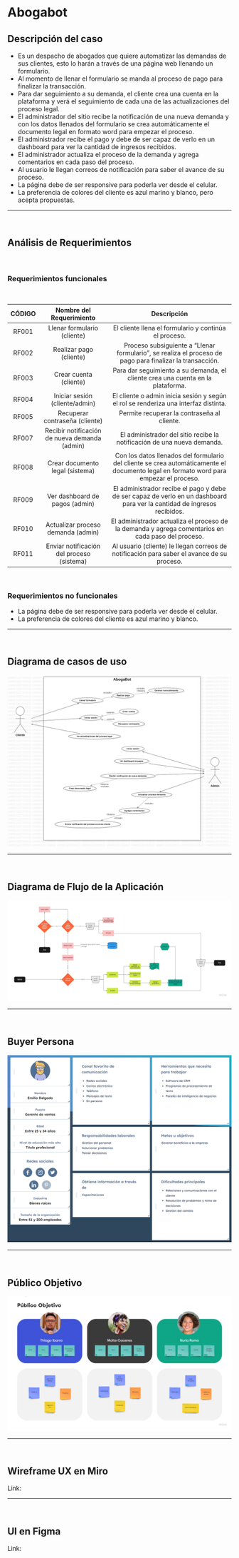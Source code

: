 # Abogabot
## Descripción del caso
- Es un despacho de abogados que quiere automatizar las demandas de sus clientes, esto lo harán a través de una página web llenando un formulario.
- Al momento de llenar el formulario se manda al proceso de pago para finalizar la transacción.
- Para dar seguimiento a su demanda, el cliente crea una cuenta en la plataforma y verá el seguimiento de cada una de las actualizaciones del proceso legal.
- El administrador del sitio recibe la notificación de una nueva demanda y con los datos llenados del formulario se crea automáticamente el documento legal en formato word para empezar el proceso.
- El administrador recibe el pago y debe de ser capaz de verlo en un dashboard para ver la cantidad de ingresos recibidos.
- El administrador actualiza el proceso de la demanda y agrega comentarios en cada paso del proceso.
- Al usuario le llegan correos de notificación para saber el avance de su proceso.
- La página debe de ser responsive para poderla ver desde el celular.
- La preferencia de colores del cliente es azul marino y blanco, pero acepta propuestas.
<hr/>
<br>

## Análisis de Requerimientos
<br>

### Requerimientos funcionales
<br>

| CÓDIGO | Nombre del Requerimiento | Descripción |
|:-------------------:|:---:|:---:|
| RF001 | Llenar formulario (cliente) | El cliente llena el formulario y continúa el proceso. |
| RF002 | Realizar pago (cliente) | Proceso subsiguiente a “Llenar formulario”, se realiza el proceso de pago para finalizar la transacción. |
| RF003 | Crear cuenta (cliente) | Para dar seguimiento a su demanda, el cliente crea una cuenta en la plataforma. |
| RF004 | Iniciar sesión (cliente/admin) | El cliente o admin inicia sesión y según el rol se renderiza una interfaz distinta. |
| RF005 | Recuperar contraseña (cliente) | Permite recuperar la contraseña al cliente. |
| RF007 | Recibir notificación de nueva demanda (admin) | El administrador del sitio recibe la notificación de una nueva demanda. |
| RF008 | Crear documento legal (sistema) | Con los datos llenados del formulario del cliente se crea automáticamente el documento legal en formato word para empezar el proceso. |
| RF009 | Ver dashboard de pagos (admin) | El administrador recibe el pago y debe de ser capaz de verlo en un dashboard para ver la cantidad de ingresos recibidos. |
| RF010 | Actualizar proceso demanda (admin) | El administrador actualiza el proceso de la demanda y agrega comentarios en cada paso del proceso. |
| RF011 | Enviar notificación del proceso (sistema) | Al usuario (cliente) le llegan correos de notificación para saber el avance de su proceso. |

<br>

### Requerimientos no funcionales
- La página debe de ser responsive para poderla ver desde el celular.
- La preferencia de colores del cliente es azul marino y blanco.
<hr/>
<br>

## Diagrama de casos de uso
![diagrama-de-casos-de-uso](../01%20-%20INTRO/src/diagrama-de-casos-de-uso.jpg)
<hr/>
<br>

## Diagrama de Flujo de la Aplicación
![diagrama-de-flujo](../01%20-%20INTRO/src/diagrama-de-flujo.jpg)
<hr/>
<br>

## Buyer Persona
![buyer-persona](../01%20-%20INTRO/src/buyer-persona.png)
<hr/>
<br>

## Público Objetivo
![publico-objetivo](../01%20-%20INTRO/src/publico-objetivo.jpg)
<hr/>
<br>

## Wireframe UX en Miro
Link: 
<hr/>
<br>

## UI en Figma
Link: 



